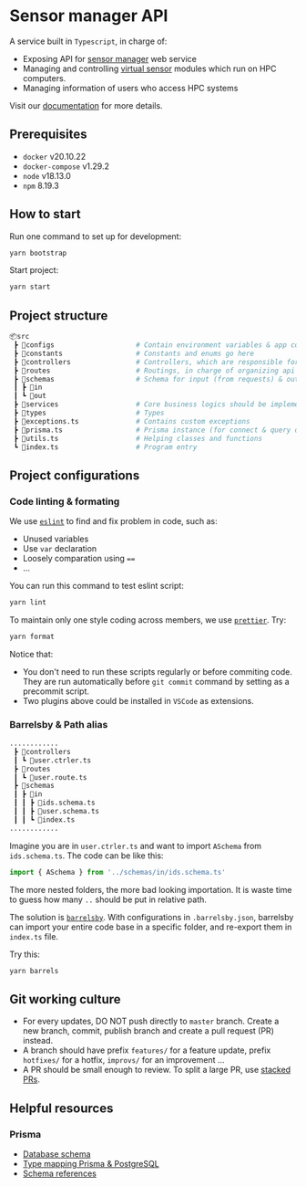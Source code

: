 # Sensor manager API

A service built in `Typescript`, in charge of:

- Exposing API for [sensor manager](https://github.com/HPCMonitoring/sensor-manager) web service
- Managing and controlling [virtual sensor](https://github.com/HPCMonitoring/virtual-sensor) modules which run on HPC computers.
- Managing information of users who access HPC systems

Visit our [documentation](https://hpcmonitoring.github.io/docs) for more details.

## Prerequisites

- `docker` v20.10.22
- `docker-compose` v1.29.2
- `node` v18.13.0
- `npm` 8.19.3

## How to start

Run one command to set up for development:

```bash
yarn bootstrap
```

Start project:

```bash
yarn start
```

## Project structure

```py
📦src
 ┣ 📂configs                    # Contain environment variables & app configurations
 ┣ 📂constants                  # Constants and enums go here
 ┣ 📂controllers                # Controllers, which are responsible for handling incoming requests
 ┣ 📂routes                     # Routings, in charge of organizing api path & registering middleware
 ┣ 📂schemas                    # Schema for input (from requests) & output (from responses)
 ┃ ┣ 📂in
 ┃ ┗ 📂out
 ┣ 📂services                   # Core business logics should be implemented here
 ┣ 📂types                      # Types
 ┣ 📜exceptions.ts              # Contains custom exceptions
 ┣ 📜prisma.ts                  # Prisma instance (for connect & query database)
 ┣ 📜utils.ts                   # Helping classes and functions
 ┗ 📜index.ts                   # Program entry
```

## Project configurations

### Code linting & formating

We use [`eslint`](https://eslint.org/) to find and fix problem in code, such as:

- Unused variables
- Use `var` declaration
- Loosely comparation using `==`
- ...

You can run this command to test eslint script:

```bash
yarn lint
```

To maintain only one style coding across members, we use [`prettier`](https://prettier.io/). Try:

```bash
yarn format
```

Notice that:

- You don't need to run these scripts regularly or before commiting code. They are run automatically before `git commit` command by setting as a precommit script.
- Two plugins above could be installed in `VSCode` as extensions.

### Barrelsby & Path alias

```py
............
 ┣ 📂controllers
 ┃ ┗ 📜user.ctrler.ts
 ┣ 📂routes
 ┃ ┗ 📜user.route.ts
 ┣ 📂schemas
 ┃ ┣ 📂in
 ┃ ┃ ┣ 📜ids.schema.ts
 ┃ ┃ ┣ 📜user.schema.ts
 ┃ ┃ ┗ 📜index.ts
............
```

Imagine you are in `user.ctrler.ts` and want to import `ASchema` from `ids.schema.ts`. The code can be like this:

```typescript
import { ASchema } from '../schemas/in/ids.schema.ts'
```

The more nested folders, the more bad looking importation. It is waste time to guess how many `..` should be put in relative path.

The solution is [`barrelsby`](https://www.npmjs.com/package/barrelsby). With configurations in `.barrelsby.json`, barrelsby can import your entire code base in a specific folder, and re-export them in `index.ts` file.

Try this:

```bash
yarn barrels
```

## Git working culture

- For every updates, DO NOT push directly to `master` branch. Create a new branch, commit, publish branch and create a pull request (PR) instead.
- A branch should have prefix `features/` for a feature update, prefix `hotfixes/` for a hotfix, `improvs/` for an improvement ...
- A PR should be small enough to review. To split a large PR, use [stacked PRs](https://blog.logrocket.com/using-stacked-pull-requests-in-github/).

## Helpful resources

### Prisma

- [Database schema](https://www.prisma.io/docs/concepts/components/prisma-schema)
- [Type mapping Prisma & PostgreSQL](https://www.prisma.io/docs/concepts/database-connectors/postgresql#type-mapping-between-postgresql-to-prisma-schema)
- [Schema references](https://www.prisma.io/docs/reference/api-reference/prisma-schema-reference)
